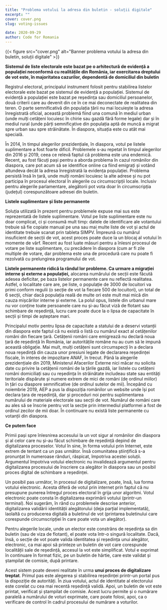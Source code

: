 ```yaml
---
title: "Problema votului la adresa din buletin - soluții digitale"
excerpt: ""
cover: cover.png
slug: voting-issues

date: 2020-09-29
author: Code for Romania
---
```


{{< figure src="cover.png" alt="Banner problema votului la adresa din buletin, soluții digitale" >}}

**Sistemul de liste electorale este bazat pe o arhitectură de evidență a populației neconformă cu realitățile din România, iar exercitarea dreptului de vot este, în majoritatea cazurilor, dependentă de domiciliul din buletin**

Registrul electoral, principalul instrument folosit pentru stabilirea listelor electorale este bazat pe sistemul de evidență a populației. Sistemul de evidență a populației este bazat pe reședința sau domiciliul persoanelor, două criterii care au devenit din ce în ce mai deconectate de realitatea din teren. O parte semnificativă din populația țării nu mai locuiește la adresa înregistrată oficial, această problemă fiind una comună în mediul urban (unde mulți cetățeni locuiesc în chirie sau gazdă fără forme legale) dar și în mediul rural (unde părți semnificative din populația aptă de muncă a migrat spre urban sau spre străinătate. În diaspora, situația este cu atât mai specială. 

În 2014, în timpul alegerilor prezidențiale, în diaspora, votul pe listele suplimentare a fost foarte dificil. Problemele s-au repetat în timpul alegerilor din 2016 și 2019, ceea ce relevă faptul că problema este una endemică. Recent, au fost făcuți pași pentru a aborda problema în cazul românilor din diaspora, care pot acum să se identifice online ca fiind emigrați și votând altundeva decât la adresa înregistrată la evidența populației. Problema persistă însă în țară, unde mulți români locuiesc la alte adrese și nu pot participa în procesul electoral în alegerile cu circumscripții locale. Inclusiv pentru alegerile parlamentare, alegătorii pot vota doar în circumscripția (județul) corespunzătoare adresei din buletin. 

**Listele suplimentare și liste permanente**

Soluția utilizată în prezent pentru problemele expuse mai sus este reprezentată de listele suplimentare. Votul pe liste suplimentare este nu doar complicat, ci și consumă mult timp: datele de identificare ale votantului trebuie să fie copiate manual pe una sau mai multe liste de vot și actul de identitate trebuie scanat prin tableta SIMPV. Împreună cu numărul insuficient de secții de vot, acest proces poate duce la un blocaj al votului în momente de vârf. Recent au fost luate măsuri pentru a înlesni procesul de votare pe liste suplimentare, cu precădere în diaspora (cum ar fi zile multiple de votare, dar problema este una de procedură care nu poate fi rezolvată cu prelungirea programului de vot.
 
**Listele permanente ridică la rândul lor probleme. Ca urmare a migrației interne și externe a populației,** alocarea numărului de secții este făcută adesea deficitar, pe baza listelor permanente care nu reflectă realitatea. Astfel, o localitate care are, pe liste, o populație de 3000 de locuitori va primi conform regulii (o secție de vot la fiecare 500 de locuitori), un total de 6 secții, chiar dacă populația reală de multe ori este mult mai mică din cauza mișcărilor interne și externe. La polul opus, listele din urbanul mare nu vor conține toate persoanele care nu și-au făcut viză de flotant sau schimbare de reședință, lucru care poate duce la o lipsa de capacitate în secții și timpi de așteptare mari. 

Principalul motiv pentru lipsa de capacitate a statului de a deservi votanții din diaspora este faptul că nu există o listă cu numărul exact al cetățenilor români din fiecare țară. Cetățenii români care emigrează nu declară noua țară de reședință în România, iar autoritățile române nu au cum să le impună această obligație. Mai mult, mulți cetățeni sunt circumspecți în a declara noua reședință din cauza unor presiuni legate de declararea reședinței fiscale, în interes de impozitare ANAF, în trecut. Până la alegerile prezidențiale din 2019, Ministerul Afacerilor Externe nici măcar nu solicita date cu privire la cetățenii români de la țările gazdă, iar listele cu cetățeni români domiciliați sau cu reședința în străinătate includeau state sau entități teritoriale dispărute și numere extrem de mici de români (de ordinul miilor)  în țări cu diaspore semnificative (de ordinul sutelor de mii). Începând cu noiembrie 2019, AEP a pus la dispoziția românilor un website unde își pot declara țara de reședință, dar și proceduri noi pentru suplimentarea numărului de materiale electorale sau secții de vot. Numărul de români care au ales să se înscrie pentru vot la secție prin intermediul platformei a fost de ordinul zecilor de mii doar. În continuare nu există liste  permanente cu votanții din diaspora.

**Ce putem face**

Primii pași spre înlesnirea accesului la un vot sigur al românilor din diaspora și al celor care nu și-au făcut schimbare de reședință depind de digitalizarea proceselor. Votul în sine, în forma votului prin Internet, este extrem de tentant ca un pas următor. Însă comunitatea științifică s-a pronunțat în numeroase rânduri, răspicat, împotriva acestei soluții. Argumentul împotriva votului electronic nu invalidează argumentul pentru digitalizarea procesului de înscriere ca alegător în diaspora sau un posibil proces digital de schimbare a reședinței.

Un posibil pas următor, în procesul de digitalizare, poate, însă, lua forma votului electronic. Acesta diferă de votul prin internet prin faptul că nu presupune punerea întregul proces electoral în grija unor algoritmi. Votul electronic poate consta în digitalizarea exprimării votului (printr-un terminal). Noi sugerăm, în rând cu problemele descrise anterior, digitalizarea validării identității alegătorului (deja parțial implementată), laolaltă cu producerea digitală a buletinul de vot (printarea buletinului care corespunde circumscripției în care poate vota un alegător).

Pentru alegerile locale, unde un elector este constrâns de reședința sa din buletin (sau de viza de flotant), el poate vota într-o singură localitate. Dacă, însă, o secție de vot poate valida identitatea și reședința unui alegător, electronic, ca mai apoi să printeze un buletin de vot care corespunde localității sale de reședință, accesul la vot este simplificat. Votul e exprimat în continuare în format fizic, pe un buletin de hârtie, care este validat și ștampilat de comisie, după printare. 

Acest sistem poate deveni realitate în urma **unui proces de digitalizare treptat**. Primul pas este alegerea și stabilirea reședinței printr-un portal pus la dispoziție de autorități. În ziua votului, actul de identitate al electorului este corelat cu cea mai recentă reședință validă. Apoi, un buletin de vot este printat, verificat și ștampilat de comisie. Acest lucru permite și o numărare paralelă a numărului de voturi exprimate, care poate folosi, apoi, ca o verificare de control în cadrul procesului de numărare a voturilor. 
